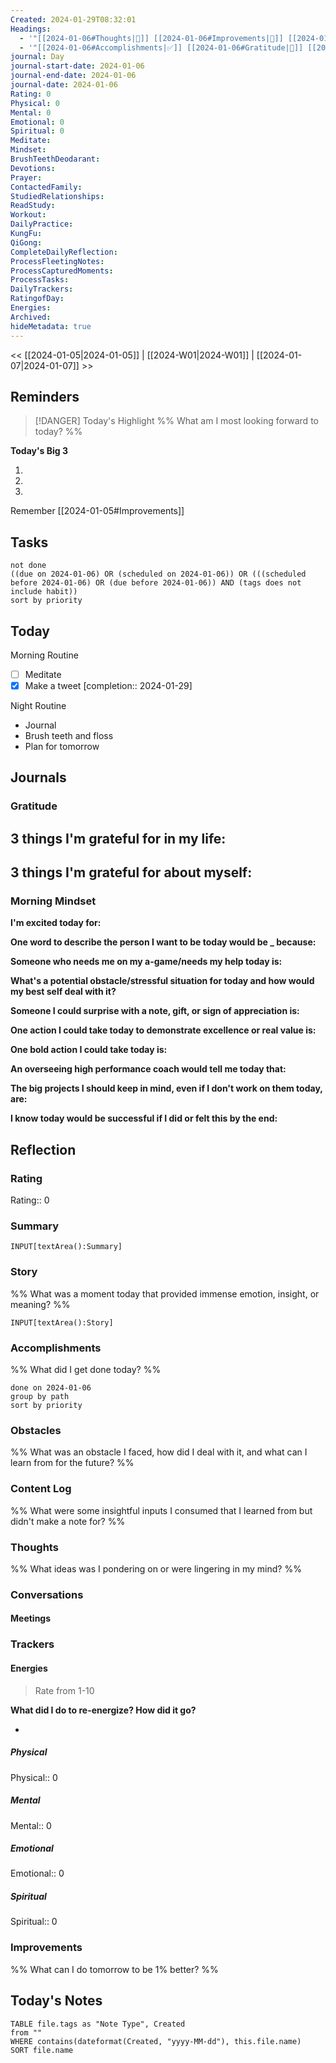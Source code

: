 ```yaml
---
Created: 2024-01-29T08:32:01
Headings:
  - '"[[2024-01-06#Thoughts|💭]] [[2024-01-06#Improvements|💪]] [[2024-01-06#Obstacles|🚧]]": '
  - '"[[2024-01-06#Accomplishments|✅]] [[2024-01-06#Gratitude|🙏]] [[2024-01-06#Content Log|📚]]": '
journal: Day
journal-start-date: 2024-01-06
journal-end-date: 2024-01-06
journal-date: 2024-01-06
Rating: 0
Physical: 0
Mental: 0
Emotional: 0
Spiritual: 0
Meditate: 
Mindset: 
BrushTeethDeodarant: 
Devotions: 
Prayer: 
ContactedFamily: 
StudiedRelationships: 
ReadStudy: 
Workout: 
DailyPractice: 
KungFu: 
QiGong: 
CompleteDailyReflection: 
ProcessFleetingNotes: 
ProcessCapturedMoments: 
ProcessTasks: 
DailyTrackers: 
RatingofDay: 
Energies: 
Archived: 
hideMetadata: true
---
```


<< [[2024-01-05|2024-01-05]] | [[2024-W01|2024-W01]] | [[2024-01-07|2024-01-07]] >>

## Reminders

> [!DANGER] Today's Highlight
> %% What am I most looking forward to today? %%

**Today's Big 3**

1. 
2. 
3. 

Remember [[2024-01-05#Improvements]]

## Tasks

```tasks
not done
((due on 2024-01-06) OR (scheduled on 2024-01-06)) OR (((scheduled before 2024-01-06) OR (due before 2024-01-06)) AND (tags does not include habit))
sort by priority
```

## Today

Morning Routine

- [ ] Meditate
- [x] Make a tweet  [completion:: 2024-01-29]

Night Routine

- Journal
- Brush teeth and floss
- Plan for tomorrow

## Journals

### Gratitude

**3 things I'm grateful for in my life:**
- 

**3 things I'm grateful for about myself:**
- 

### Morning Mindset

**I'm excited today for:**

**One word to describe the person I want to be today would be \_ because:**

**Someone who needs me on my a-game/needs my help today is:**

**What's a potential obstacle/stressful situation for today and how would my best self deal with it?**

**Someone I could surprise with a note, gift, or sign of appreciation is:**

**One action I could take today to demonstrate excellence or real value is:**

**One bold action I could take today is:**

**An overseeing high performance coach would tell me today that:**

**The big projects I should keep in mind, even if I don't work on them today, are:**

**I know today would be successful if I did or felt this by the end:**

## Reflection

### Rating

Rating:: 0

### Summary

`INPUT[textArea():Summary]`

### Story

%% What was a moment today that provided immense emotion, insight, or meaning? %%

`INPUT[textArea():Story]`

### Accomplishments

%% What did I get done today? %%

```tasks
done on 2024-01-06
group by path
sort by priority
```

### Obstacles

%% What was an obstacle I faced, how did I deal with it, and what can I learn from for the future? %%

### Content Log

%% What were some insightful inputs I consumed that I learned from but didn't make a note for? %%

### Thoughts

%% What ideas was I pondering on or were lingering in my mind? %%

### Conversations

#### Meetings

<!-- Deprecated query: #meeting tag being removed. Replace with field:: type = "meeting"
```dataview
TABLE Attendees, Summary
FROM #meeting AND !"Hidden"
WHERE contains(Created, this.file.name)
SORT Created asc
``` -->

### Trackers

#### Energies

> Rate from 1-10

**What did I do to re-energize? How did it go?**

- 

##### Physical

Physical:: 0

##### Mental

Mental:: 0

##### Emotional

Emotional:: 0

##### Spiritual

Spiritual:: 0

### Improvements
%% What can I do tomorrow to be 1% better? %%

## Today's Notes

```dataview
TABLE file.tags as "Note Type", Created
from ""
WHERE contains(dateformat(Created, "yyyy-MM-dd"), this.file.name)
SORT file.name
```
